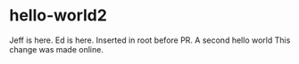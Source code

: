 # hello-world2
Jeff is here.
Ed is here.
Inserted in root before PR.
A second hello world
This change was made online.
